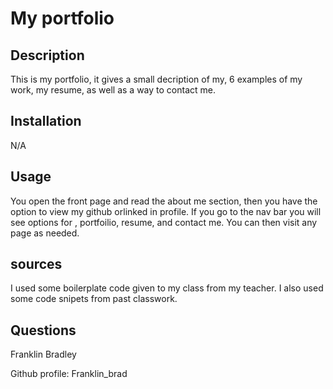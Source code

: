 # My portfolio

  ## Description
  
  This is my portfolio, it gives a small decription of my, 6 examples of my work, my resume, as well as a way to contact  me.
 
  ## Installation
 
  N/A
  
  ## Usage
 
  You open the front page and read the about me section, then you have the option to view my github orlinked in profile. If you go to the nav bar you will see options for , portfoilio, resume, and contact me. You can then visit any page as needed.

  ## sources

I used some boilerplate code given to my class from my teacher. I also used some code snipets from past classwork.

  ## Questions

  Franklin Bradley
  
  Github profile: Franklin_brad